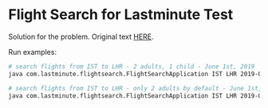 # Flight Search for Lastminute Test

Solution for the problem. Original text [HERE](TEXT.md).

Run examples:
```bash
# search flights from IST to LHR - 2 adults, 1 child - June 1st, 2019
java com.lastminute.flightsearch.FlightSearchApplication IST LHR 2019-06-01 2 1 0

# search flights from IST to LHR - only 2 adults by default - June 1st, 2019
java com.lastminute.flightsearch.FlightSearchApplication IST LHR 2019-06-01
```

